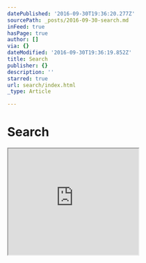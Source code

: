 ```yaml
---
datePublished: '2016-09-30T19:36:20.277Z'
sourcePath: _posts/2016-09-30-search.md
inFeed: true
hasPage: true
author: []
via: {}
dateModified: '2016-09-30T19:36:19.852Z'
title: Search
publisher: {}
description: ''
starred: true
url: search/index.html
_type: Article

---
```

# Search

<iframe src="https://the-grid.github.io/ed-userhtml/?g=eJxNkMFugzAQRO_9Ct9s1AoMtGlKSCJF6jWn3qoeLGdDoAEj70JBVf-9dkgbTqsZz2jfOkdty5Y2d4yJY9doKk0jAvbtNGO9skwPbM24jBMZp09L-RgvFsvnNIlf0iSTn3X11WEPfclX_41CI7jOweiuhoZCbUERvJ7BK8GnhTyYCj4c0tj6BicYKKpUr66ZWUTh2GiXIdvBzEbrTX4iajGLIm8VxhRnCLWpL7LCrR7WnN27S26MOAcsgK50uBvfVLFXNdw43-XH1MOwVdaF9uYAYdkgWNrB0VgQHuWB4eWkn0C4mUd__5r7xwxBWX3a5NFc_QJ-4Xd1" height="244" style=""></iframe>